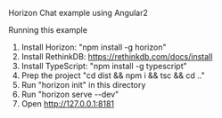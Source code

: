 Horizon Chat example using Angular2

Running this example

1. Install Horizon: "npm install -g horizon"
2. Install RethinkDB: https://rethinkdb.com/docs/install
3. Install TypeScript: "npm install -g typescript"
4. Prep the project "cd dist && npm i && tsc && cd .."
5. Run "horizon init" in this directory
6. Run "horizon serve --dev"
7. Open http://127.0.0.1:8181
